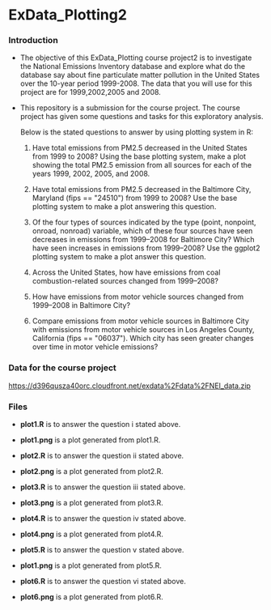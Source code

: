 # ExData_Plotting2

### Introduction ###

* The objective of this ExData_Plotting course project2 is to investigate the National Emissions Inventory database and explore what do the 
database say about fine particulate matter pollution in the United States over the 10-year period 1999-2008. The data that you will use for 
this project are for 1999,2002,2005 and 2008.

* This repository is a submission for the course project. The course project has given some questions and tasks for this exploratory analysis.  

  Below is the stated questions to answer by using plotting system in R:

  1. Have total emissions from PM2.5 decreased in the United States from 1999 to 2008? Using the base plotting system, make a plot showing the total 
     PM2.5 emission from all sources for each of the years 1999, 2002, 2005, and 2008.
     
  2. Have total emissions from PM2.5 decreased in the Baltimore City, Maryland (fips == "24510") from 1999 to 2008? 
     Use the base plotting system to make a plot answering this question.
   
  3. Of the four types of sources indicated by the type (point, nonpoint, onroad, nonroad) variable, which of these four sources 
     have seen decreases in emissions from 1999–2008 for Baltimore City? Which have seen increases in emissions from 1999–2008? 
     Use the ggplot2 plotting system to make a plot answer this question.
     
  4. Across the United States, how have emissions from coal combustion-related sources changed from 1999–2008?
  
  5. How have emissions from motor vehicle sources changed from 1999–2008 in Baltimore City?
  
  6. Compare emissions from motor vehicle sources in Baltimore City with emissions from motor vehicle sources in Los Angeles County, California
     (fips == "06037"). Which city has seen greater changes over time in motor vehicle emissions?


### Data for the course project ###

https://d396qusza40orc.cloudfront.net/exdata%2Fdata%2FNEI_data.zip

### Files ###

* **plot1.R** is to answer the question i stated above.
 
* **plot1.png** is a plot generated from plot1.R.
      
* **plot2.R** is to answer the question ii stated above.
 
* **plot2.png** is a plot generated from plot2.R.

* **plot3.R** is to answer the question iii stated above.
 
* **plot3.png** is a plot generated from plot3.R.

* **plot4.R** is to answer the question iv stated above.
 
* **plot4.png** is a plot generated from plot4.R.

* **plot5.R** is to answer the question v stated above.
 
* **plot1.png** is a plot generated from plot5.R.

* **plot6.R** is to answer the question vi stated above.
 
* **plot6.png** is a plot generated from plot6.R.
